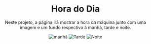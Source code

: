 <h1 align="center"> Hora do Dia </h1>
<p align="center">Neste projeto, a página irá mostrar a hora da máquina junto com uma imagem e um fundo respectivo à manhã, tarde e noite.</p>

<div align="center">

![manhã](https://user-images.githubusercontent.com/98993493/225423036-cde27c7c-8942-4ef9-ba71-0ef2f13823c4.png)
![Tarde](https://user-images.githubusercontent.com/98993493/225423677-3729dcdf-7b34-4ad4-9f29-8031e21a521f.png)
![Noite](https://user-images.githubusercontent.com/98993493/225423580-6f0907d2-bcca-41a0-93db-2ea2055472df.png)

</div>
